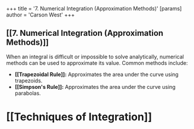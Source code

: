 +++
 title = '7. Numerical Integration (Approximation Methods)'
[params]
	author = 'Carson West'
+++
## [[7. Numerical Integration (Approximation Methods)]] 
When an integral is difficult or impossible to solve analytically, numerical methods can be used to approximate its value.  Common methods include:

* **[[Trapezoidal Rule]]:** Approximates the area under the curve using trapezoids.
* **[[Simpson's Rule]]:** Approximates the area under the curve using parabolas.

# [[Techniques of Integration]]